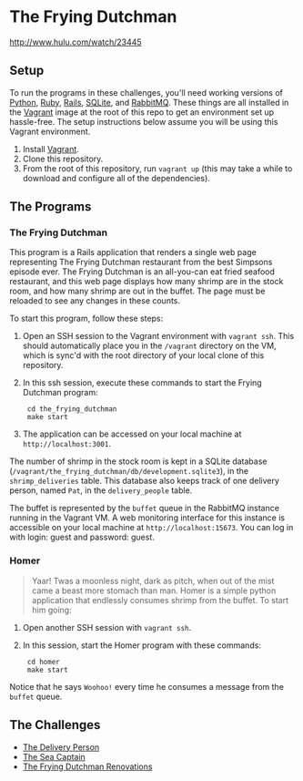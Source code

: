 # The Frying Dutchman
http://www.hulu.com/watch/23445

## Setup
To run the programs in these challenges, you'll need working versions of
[Python](www.python.org), [Ruby](www.ruby-lang.org), [Rails](rubyonrails.org),
[SQLite](www.sqlite.org), and [RabbitMQ](www.rabbitmq.com).  These things are
all installed in the [Vagrant](www.vagrantup.com) image at the root of this
repo to get an environment set up hassle-free.  The setup instructions below
assume you will be using this Vagrant environment.

1. Install [Vagrant](www.vagrantup.com).
1. Clone this repository.
1. From the root of this repository, run `vagrant up` (this may take a while to
   download and configure all of the dependencies).

## The Programs

### The Frying Dutchman

This program is a Rails application that renders a single web page representing
The Frying Dutchman restaurant from the best Simpsons episode ever.  The Frying
Dutchman is an all-you-can eat fried seafood restaurant, and this web page
displays how many shrimp are in the stock room, and how many shrimp are out in
the buffet.  The page must be reloaded to see any changes in these counts.

To start this program, follow these steps:

1. Open an SSH session to the Vagrant environment with `vagrant ssh`.  This
   should automatically place you in the `/vagrant` directory on the VM, which
   is sync'd with the root directory of your local clone of this repository.
1. In this ssh session, execute these commands to start the Frying Dutchman program:

        cd the_frying_dutchman
        make start

1. The application can be accessed on your local machine at `http://localhost:3001`.

The number of shrimp in the stock room is kept in a SQLite database
(`/vagrant/the_frying_dutchman/db/development.sqlite3`), in the
`shrimp_deliveries` table.  This database also keeps track of one delivery
person, named `Pat`, in the `delivery_people` table.

The buffet is represented by the `buffet` queue in the RabbitMQ instance
running in the Vagrant VM. A web monitoring interface for this instance is
accessible on your local machine at `http://localhost:15673`. You can log in
with login: guest and password: guest.

### Homer

> Yaar! Twas a moonless night, dark as pitch, when out of the mist came a
> beast more stomach than man.
> Homer is a simple python application that endlessly consumes shrimp from the buffet.  To start him going:

1. Open another SSH session with `vagrant ssh`.
1. In this session, start the Homer program with these commands:

        cd homer
        make start

Notice that he says `Woohoo!` every time he consumes a message from the `buffet` queue.

## The Challenges

* [The Delivery Person](challenges/delivery_person.md)
* [The Sea Captain](challenges/sea_captain.md)
* [The Frying Dutchman Renovations](challenges/renovations.md)
